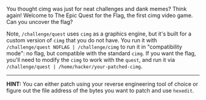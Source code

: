 You thought cimg was just for neat challenges and dank memes?
Think again!
Welcome to The Epic Quest for the Flag, the first cimg video game.
Can you uncover the flag?

Note, `/challenge/quest` uses `cimg` as a graphics engine, but it's built for a custom version of `cimg` that you do not have.
You run it with `/challenge/quest NOFLAG | /challenge/cimg` to run it in "compatibility mode": no flag, but compatible with the standard `cimg`.
If you want the flag, you'll need to modify the `cimg` to work with the `quest`, and run it via `/challenge/quest | /home/hacker/your-patched-cimg`.

----
**HINT:**
You can either patch using your reverse engineering tool of choice or figure out the file address of the bytes you want to patch and use `hexedit`.
